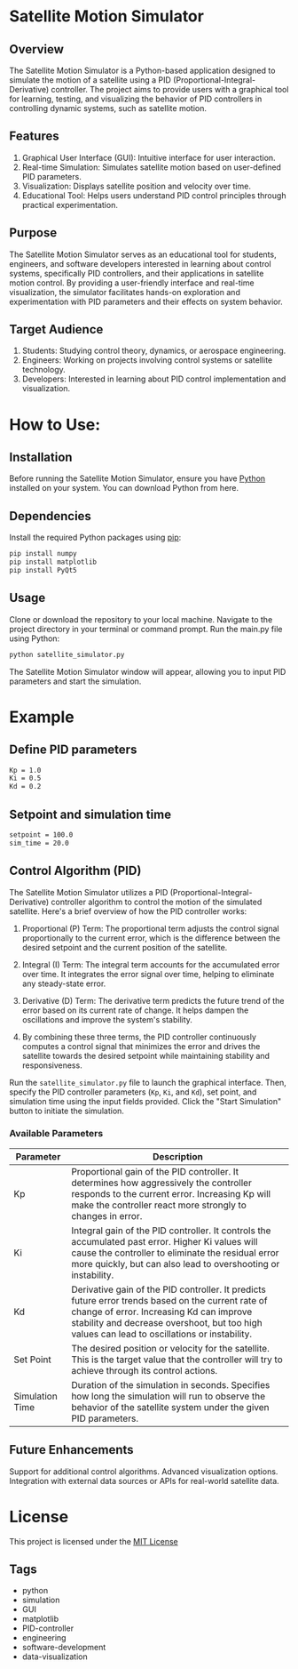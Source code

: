 # Satellite Motion Simulator

## Overview

The Satellite Motion Simulator is a Python-based application designed to simulate the motion of a satellite using a PID (Proportional-Integral-Derivative) controller. The project aims to provide users with a graphical tool for learning, testing, and visualizing the behavior of PID controllers in controlling dynamic systems, such as satellite motion.

## Features

1. Graphical User Interface (GUI): Intuitive interface for user interaction.
2. Real-time Simulation: Simulates satellite motion based on user-defined PID parameters.
3. Visualization: Displays satellite position and velocity over time.
4. Educational Tool: Helps users understand PID control principles through practical experimentation.

## Purpose

The Satellite Motion Simulator serves as an educational tool for students, engineers, and software developers interested in learning about control systems, specifically PID controllers, and their applications in satellite motion control. By providing a user-friendly interface and real-time visualization, the simulator facilitates hands-on exploration and experimentation with PID parameters and their effects on system behavior.

## Target Audience

1. Students: Studying control theory, dynamics, or aerospace engineering.
2. Engineers: Working on projects involving control systems or satellite technology.
3. Developers: Interested in learning about PID control implementation and visualization.

# How to Use:

## Installation

Before running the Satellite Motion Simulator, ensure you have [Python](https://www.python.org/downloads/) installed on your system. You can download Python from here.

## Dependencies

Install the required Python packages using [pip](https://pip.pypa.io/en/stable/):

```bash
pip install numpy 
pip install matplotlib
pip install PyQt5
```

## Usage

Clone or download the repository to your local machine.
Navigate to the project directory in your terminal or command prompt.
Run the main.py file using Python:

```bash
python satellite_simulator.py
```
The Satellite Motion Simulator window will appear, allowing you to input PID parameters and start the simulation.

# Example

## Define PID parameters

```bash
Kp = 1.0
Ki = 0.5
Kd = 0.2
```

## Setpoint and simulation time

```bash
setpoint = 100.0
sim_time = 20.0
```

## Control Algorithm (PID)

The Satellite Motion Simulator utilizes a PID (Proportional-Integral-Derivative) controller algorithm to control the motion of the simulated satellite. Here's a brief overview of how the PID controller works:

1. Proportional (P) Term: The proportional term adjusts the control signal proportionally to the current error, which is the difference between the desired setpoint and the current position of the satellite.

2. Integral (I) Term: The integral term accounts for the accumulated error over time. It integrates the error signal over time, helping to eliminate any steady-state error.

3. Derivative (D) Term: The derivative term predicts the future trend of the error based on its current rate of change. It helps dampen the oscillations and improve the system's stability.

4. By combining these three terms, the PID controller continuously computes a control signal that minimizes the error and drives the satellite towards the desired setpoint while maintaining stability and responsiveness.

Run the `satellite_simulator.py` file to launch the graphical interface. Then, specify the PID controller parameters (`Kp`, `Ki`, and `Kd`), set point, and simulation time using the input fields provided. Click the "Start Simulation" button to initiate the simulation.

### Available Parameters

| Parameter      | Description                                      |
|----------------|--------------------------------------------------|
| Kp             | Proportional gain of the PID controller. It determines how aggressively the controller responds to the current error. Increasing Kp will make the controller react more strongly to changes in error. |
| Ki             | Integral gain of the PID controller. It controls the accumulated past error. Higher Ki values will cause the controller to eliminate the residual error more quickly, but can also lead to overshooting or instability. |
| Kd             | Derivative gain of the PID controller. It predicts future error trends based on the current rate of change of error. Increasing Kd can improve stability and decrease overshoot, but too high values can lead to oscillations or instability. |
| Set Point      | The desired position or velocity for the satellite. This is the target value that the controller will try to achieve through its control actions. |
| Simulation Time| Duration of the simulation in seconds. Specifies how long the simulation will run to observe the behavior of the satellite system under the given PID parameters. |




## Future Enhancements

Support for additional control algorithms.
Advanced visualization options.
Integration with external data sources or APIs for real-world satellite data.

# License
This project is licensed under the [MIT License](https://github.com/Rashism/Satellite-Motion-Simulator-?tab=MIT-1-ov-file#)



## Tags
- python
- simulation
- GUI
- matplotlib
- PID-controller
- engineering
- software-development
- data-visualization

